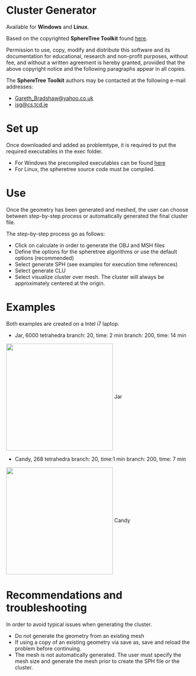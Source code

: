 
# Cluster Generator
Available for __Windows__ and __Linux__.

Based on the copyrighted __SphereTree Toolkit__ found [here](http://isg.cs.tcd.ie/spheretree/).

Permission to use, copy, modify and distribute this software and its
  documentation for educational, research and non-profit purposes, without
  fee, and without a written agreement is hereby granted, provided that the
  above copyright notice and the following paragraphs appear in all copies.

The __SphereTree Toolkit__ authors may be contacted at the following e-mail addresses:
- Gareth_Bradshaw@yahoo.co.uk
- isg@cs.tcd.ie



# Set up
Once downloaded and added as problemtype, it is required to put the required executables in the exec folder.
- For Windows the precompiled executables can be found [here](http://isg.cs.tcd.ie/spheretree/downloads/spheretree-1.0-win32.zip)
- For Linux, the spheretree source code must be compiled.

# Use
Once the geometry has been generated and meshed, the user can choose between step-by-step process or automatically generated the final cluster file.

The step-by-step process go as follows:
- Click on calculate in order to generate the OBJ and MSH files
- Define the options for the spheretree algorithms or use the default options (recommended)
- Select generate SPH (see examples for execution time references)
- Select generate CLU
- Select visualize cluster over mesh. The cluster will always be approximately centered at the origin.

# Examples
Both examples are created on a Intel i7 laptop.

- Jar, 6000 tetrahedra
branch: 20, time: 2 min
branch: 200, time: 14 min

<span>
<img align="center" src="https://github.com/KratosMultiphysics/Examples/raw/master/fluid_dynamics/use_cases/barcelona_wind/resources/BarcelonaVelocityVector.png" width="288">
  Jar
</span>
<br>


- Candy, 268 tetrahedra
branch: 20, time:1 min
branch: 200, time: 7 min

<span>
<img align="center" src="https://github.com/KratosMultiphysics/Examples/raw/master/fluid_dynamics/use_cases/barcelona_wind/resources/BarcelonaVelocityVector.png" width="288">
  Candy
</span>
<br>






# Recommendations and troubleshooting
In order to avoid typical issues when generating the cluster.
- Do not generate the geometry from an existing mesh
- If using a copy of an existing geometry via save as, save and reload the problem before continuing.
- The mesh is not automatically generated. The user must specify the mesh size and generate the mesh prior to create the SPH file or the cluster.


